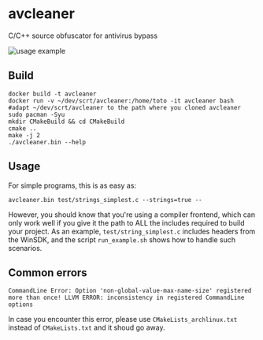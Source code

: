 # avcleaner
C/C++ source obfuscator for antivirus bypass

![usage example](https://blog.scrt.ch/wp-content/uploads/2020/06/Screenshot-2020-06-18-at-17.50.54-1.png)

## Build

```
docker build -t avcleaner
docker run -v ~/dev/scrt/avcleaner:/home/toto -it avcleaner bash #adapt ~/dev/scrt/avcleaner to the path where you cloned avcleaner
sudo pacman -Syu
mkdir CMakeBuild && cd CMakeBuild
cmake ..
make -j 2
./avcleaner.bin --help
```

## Usage

For simple programs, this is as easy as:

```
avcleaner.bin test/strings_simplest.c --strings=true --
```

However, you should know that you're using a compiler frontend, which can only work well if you give it the path to ALL the includes required to build your project. As an example, `test/string_simplest.c` includes headers from the WinSDK, and the script `run_example.sh` shows how to handle such scenarios.

## Common errors

```
CommandLine Error: Option 'non-global-value-max-name-size' registered more than once! LLVM ERROR: inconsistency in registered CommandLine options
```

In case you encounter this error, please use `CMakeLists_archlinux.txt` instead of `CMakeLists.txt` and it shoud go away. 
